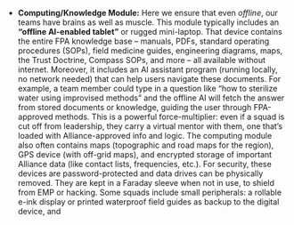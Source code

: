 - **Computing/Knowledge Module:** Here we ensure that even _offline_, our teams have brains as well as muscle. This module typically includes an **“offline AI-enabled tablet”** or rugged mini-laptop. That device contains the entire FPA knowledge base – manuals, PDFs, standard operating procedures (SOPs), field medicine guides, engineering diagrams, maps, the Trust Doctrine, Compass SOPs, and more – all available without internet. Moreover, it includes an AI assistant program (running locally, no network needed) that can help users navigate these documents. For example, a team member could type in a question like “how to sterilize water using improvised methods” and the offline AI will fetch the answer from stored documents or knowledge, guiding the user through FPA-approved methods. This is a powerful force-multiplier: even if a squad is cut off from leadership, they carry a virtual mentor with them, one that’s loaded with Alliance-approved info and logic. The computing module also often contains maps (topographic and road maps for the region), GPS device (with off-grid maps), and encrypted storage of important Alliance data (like contact lists, frequencies, etc.). For security, these devices are password-protected and data drives can be physically removed. They are kept in a Faraday sleeve when not in use, to shield from EMP or hacking. Some squads include small peripherals: a rollable e-ink display or printed waterproof field guides as backup to the digital device, and